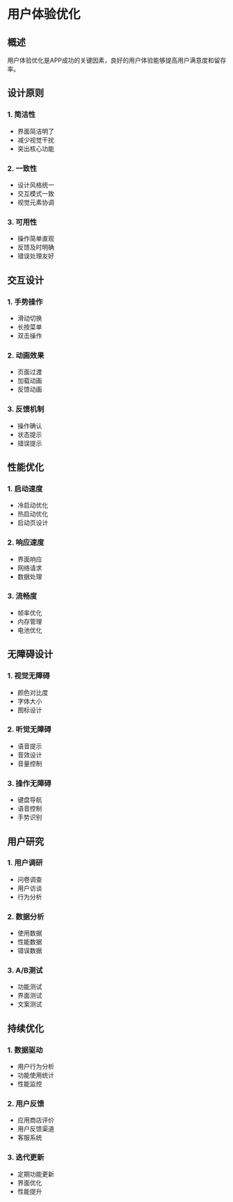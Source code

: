 # 用户体验优化

## 概述

用户体验优化是APP成功的关键因素，良好的用户体验能够提高用户满意度和留存率。

## 设计原则

### 1. 简洁性
- 界面简洁明了
- 减少视觉干扰
- 突出核心功能

### 2. 一致性
- 设计风格统一
- 交互模式一致
- 视觉元素协调

### 3. 可用性
- 操作简单直观
- 反馈及时明确
- 错误处理友好

## 交互设计

### 1. 手势操作
- 滑动切换
- 长按菜单
- 双击操作

### 2. 动画效果
- 页面过渡
- 加载动画
- 反馈动画

### 3. 反馈机制
- 操作确认
- 状态提示
- 错误提示

## 性能优化

### 1. 启动速度
- 冷启动优化
- 热启动优化
- 启动页设计

### 2. 响应速度
- 界面响应
- 网络请求
- 数据处理

### 3. 流畅度
- 帧率优化
- 内存管理
- 电池优化

## 无障碍设计

### 1. 视觉无障碍
- 颜色对比度
- 字体大小
- 图标设计

### 2. 听觉无障碍
- 语音提示
- 音效设计
- 音量控制

### 3. 操作无障碍
- 键盘导航
- 语音控制
- 手势识别

## 用户研究

### 1. 用户调研
- 问卷调查
- 用户访谈
- 行为分析

### 2. 数据分析
- 使用数据
- 性能数据
- 错误数据

### 3. A/B测试
- 功能测试
- 界面测试
- 文案测试

## 持续优化

### 1. 数据驱动
- 用户行为分析
- 功能使用统计
- 性能监控

### 2. 用户反馈
- 应用商店评价
- 用户反馈渠道
- 客服系统

### 3. 迭代更新
- 定期功能更新
- 界面优化
- 性能提升 